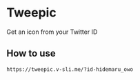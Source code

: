 # Tweepic
Get an icon from your Twitter ID

## How to use

```
https://tweepic.v-sli.me/?id-hidemaru_owo
```
